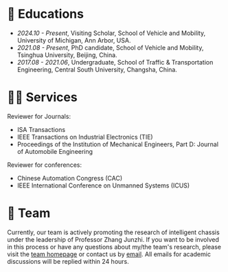 
# 📖 Educations
- *2024.10 - Present*, Visiting Scholar, School of Vehicle and Mobility, University of Michigan, Ann Arbor, USA.
- *2021.08 - Present*, PhD candidate, School of Vehicle and Mobility, Tsinghua University, Beijing, China.
- *2017.08 - 2021.06*, Undergraduate, School of Traffic & Transportation Engineering, Central South University, Changsha, China.

# 🧑‍🎨 Services
Reviewer for Journals:
  -  ISA Transactions
  -  IEEE Transactions on Industrial Electronics (TIE)
  -  Proceedings of the Institution of Mechanical Engineers, Part D: Journal of Automobile Engineering

Reviewer for conferences:
   - Chinese Automation Congress (CAC)
   - IEEE International Conference on Unmanned Systems (ICUS)

# 🤔 Team
Currently, our team is actively promoting the research of intelligent chassis under the leadership of Professor Zhang Junzhi. If you want to be involved in this process or have any questions about my/the team's research, please visit the [team homepage](sean-shiyuez/ichassis-team.github.io) or contact us by [email](mailto:Stary132@163.com?subject=咨询&body=您好，我想咨询以下问题：).
All emails for academic discussions will be replied within 24 hours.
